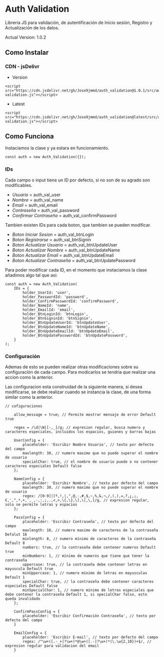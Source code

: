 # Auth Validation
Librería JS para validación, de autentificación de Inicio sesión, Registro y Actualización de los datos.

Actual Version: 1.0.2

## Como Instalar
 
### CDN - jsDelivr

- Version
```
<script src="https://cdn.jsdelivr.net/gh/Jose9jmmd/auth_validation@1.0.1/src/auth-validation.js"></script>
```
- Latest
```
<script src="https://cdn.jsdelivr.net/gh/Jose9jmmd/auth_validation@latest/src/auth-validation.js"></script>
```

## Como Funciona

Instaciamos la clase y ya estara en funcionamiento.

```
const auth = new Auth_Validation({});
```

### IDs

Cada campo o input tiene un ID por defecto, si no son de su agrado son modificables.

- *Usuario* = auth_val_user
- *Nombre* = auth_val_name
- *Email* = auth_val_email
- *Contraseña* = auth_val_password
- *Confirmar Contraseña* = auth_val_confirmPassword

Tambien existen IDs para cada boton, que tambien se pueden modificar.

- *Boton Iniciar Sesion* = auth_val_btnLogin
- *Boton Registrarse* = auth_val_btnSignin
- *Boton Actualizar Usuario* = auth_val_btnUpdateUser
- *Boton Actualizar Nombre* = auth_val_btnUpdateName
- *Boton Actualizar Email* = auth_val_btnUpdateEmail
- *Boton Actualizar Contraseña* = auth_val_btnUpdatePassword

Para poder modificar cada ID, en el momento que instaciamos la clase añadimos algo tal que asi:

```
const auth = new Auth_Validation(
    IDs = {
        holder_UserId: 'user', 
        holder_PasswordId: 'password', 
        holder_ConfirmPasswordId: 'confirmPassword', 
        holder_NameId: 'name', 
        holder_EmailId: 'email', 
        holder_BtnLoginId: 'btnLogin', 
        holder_BtnSigninId: 'btnSignin', 
        holder_BtnUpdateUserId: 'btnUpdateUser', 
        holder_BtnUpdateNameId: 'btnUpdateName',
        holder_BtnUpdateEmailId: 'btnUpdateEmail', 
        holder_BtnUpdatePasswordId: 'btnUpdatePassword',
    }
);
```

### Configuración

Ademas de esto se pueden realizar otras modificaciones sobre su configuración de cada campo.
Para modicarlos se tendria que realizar una accion como la anterior.

Las configuracion esta construidad de la siguiente manera, si desea modificarse, se debe realizar cuando se instancia la clase, de una forma similar como la anterior.

```
// cofiguraciones

    allow_message = true; // Permite mostrar mensaje de error Default true 

    regex = /\d|\W|[-,_]/g; // expresion regular, busca numero y caracteres especiales, incluidos los espacios, guiones y barras bajas

    UserConfig = {
        placeholder: 'Escribir Nombre Usuario', // texto por defecto del campo
        maxlength: 30, // numero maximo que no puede superar el nombre de usuario
        specialChar: true, // el nombre de usuario puede o no contener caracteres especiales Default false
    };

    NameConfig = {
        placeholder: 'Escribir Nombre', // texto por defecto del campo
        maxlength: 30, // numero maximo que no puede superar el nombre de usuario
        regex: /[0-9]|[º,!,|,",@,·,#,$,~,%,&,¬,/,(,),=,?,¿,¡,€,',^,*,+,¨,_,-,:,;,.,<,>,\{,\},\],\[,\,]/g, // expresion regular, solo se permite letras y espacios
    };

    PassConfig = {
        placeholder: 'Escribir Contraseña', // texto por defecto del campo
        maxlength: 16, // numero maximo de caracteres de la contraseña Defalut 16
        minlength: 8, // numero mínimo de caracteres de la contraseña Default 8
        numbers: true, // la contraseña debe contener numeros Default true
        minNumbers: 1, // mínimo de numeros que tiene que tener la contraseña
        uppercase: true, // la contraseña debe contener letras en mayuscula Default true
        minUppercase: 1, // numero mínimo de letras en mayusculas Default 1
        specialChar: true, // la contraseña debe contener caracteres especiales Default false
        minSpecialChar: 1, // numero mínimo de letras especiales que debe contener la contraseña Default 1, si specialChar falso, esto queda invalidado
    };

    ConfirmPassConfig = {
        placeholder: 'Escribir Confirmación Contraseña', // texto por defecto del campo
    }

    EmailConfig = {
        placeholder: 'Escribir E-mail', // texto por defecto del campo
        regex: /^\w+([.-_+]?\w+)*@\w+([.-]?\w+)*(\.\w{2,10})+$/, // expresion regular para validacion del email
    }
```

